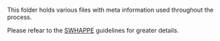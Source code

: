 This folder holds various files with meta information used throughout the process. 

Please refear to the [SWHAPPE](https://github.com/Unipisa/SWHAPPE) guidelines for greater details. 
